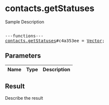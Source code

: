 # contacts.getStatuses

Sample Description

<pre>

---functions---
<a href="../method/contacts.getStatuses.md">contacts.getStatuses</a>#c4a353ee = <a href="../type/Vector<ContactStatus>.md">Vector<ContactStatus></a>;
</pre>

## Parameters

| Name | Type | Description |
|------|:----:|-------------|

## Result

Describe the result

